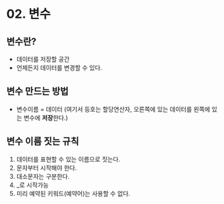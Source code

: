 # 02. 변수

## 변수란?
- 데이터를 저장할 공간
- 언제든지 데이터를 변경할 수 있다.
 
 ## 변수 만드는 방법
 - 변수이름 = 데이터 (여기서 등호는 할당연산자, 오른쪽에 있는 데이터를 왼쪽에 있는 변수에 **저장**한다.)

 ## 변수 이름 짓는 규칙
 1. 데이터를 표현할 수 있는 이름으로 짓는다.
 2. 문자부터 시작해야 한다.
 3. 대소문자는 구분한다.
 4. _로 시작가능
 5. 미리 예약된 키워드(예약어)는 사용할 수 없다.